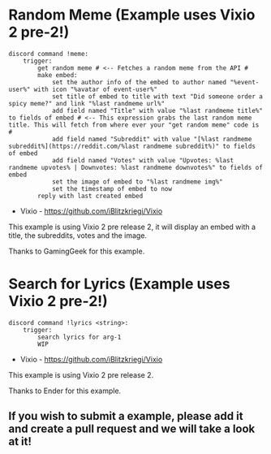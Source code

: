 # Random Meme (Example uses Vixio 2 pre-2!)

```
discord command !meme:
	trigger:
		get random meme # <-- Fetches a random meme from the API #
		make embed:
			set the author info of the embed to author named "%event-user%" with icon "%avatar of event-user%"
			set title of embed to title with text "Did someone order a spicy meme?" and link "%last randmeme url%"
			add field named "Title" with value "%last randmeme title%" to fields of embed # <-- This expression grabs the last random meme title. This will fetch from where ever your "get random meme" code is #
			add field named "Subreddit" with value "[%last randmeme subreddit%](https://reddit.com/%last randmeme subreddit%)" to fields of embed
			add field named "Votes" with value "Upvotes: %last randmeme upvotes% | Downvotes: %last randmeme downvotes%" to fields of embed
			set the image of embed to "%last randmeme img%"
			set the timestamp of embed to now
		reply with last created embed
```

* Vixio - https://github.com/iBlitzkriegi/Vixio

This example is using Vixio 2 pre release 2, it will display an embed with a title, the subreddits, votes and the image.

Thanks to GamingGeek for this example.

# Search for Lyrics (Example uses Vixio 2 pre-2!)

```
discord command !lyrics <string>:
	trigger:
		search lyrics for arg-1
		WIP
```

* Vixio - https://github.com/iBlitzkriegi/Vixio

This example is using Vixio 2 pre release 2.

Thanks to Ender for this example.

 ## If you wish to submit a example, please add it and create a pull request and we will take a look at it!
